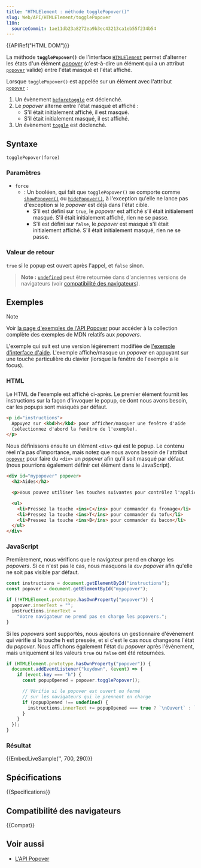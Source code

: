 ```yaml
---
title: "HTMLElement : méthode togglePopover()"
slug: Web/API/HTMLElement/togglePopover
l10n:
  sourceCommit: 1ae11db23a8272ea9b3ec43213ca1eb55f234b54
---
```


{{APIRef("HTML DOM")}}

La méthode **`togglePopover()`** de l'interface [`HTMLElement`](/fr/docs/Web/API/HTMLElement) permet d'alterner les états d'un élément [<i lang="en">popover</i>](/fr/docs/Web/API/Popover_API) (c'est-à-dire un élément qui a un attribut [`popover`](/fr/docs/Web/HTML/Global_attributes/popover) valide) entre l'état masqué et l'état affiché.

Lorsque `togglePopover()` est appelée sur un élément avec l'attribut [`popover`](/fr/docs/Web/HTML/Global_attributes/popover)&nbsp;:

1. Un évènement [`beforetoggle`](/fr/docs/Web/API/HTMLElement/beforetoggle_event) est déclenché.
2. Le <i lang="en">popover</i> alterne entre l'état masqué et affiché&nbsp;:
   - S'il était initialement affiché, il est masqué.
   - S'il était initialement masqué, il est affiché.
3. Un évènement [`toggle`](/fr/docs/Web/API/HTMLElement/toggle_event) est déclenché.

## Syntaxe

```js-nolint
togglePopover(force)
```

### Paramètres

- `force`
  - : Un booléen, qui fait que `togglePopover()` se comporte comme [`showPopover()`](/fr/docs/Web/API/HTMLElement/showPopover) ou [`hidePopover()`](/fr/docs/Web/API/HTMLElement/hidePopover), à l'exception qu'elle ne lance pas d'exception si le <i lang="en">popover</i> est déjà dans l'état cible.
    - S'il est défini sur `true`, le <i lang="en">popover</i> est affiché s'il était initialement masqué. S'il était initialement affiché, rien ne se passe.
    - S'il est défini sur `false`, le <i lang="en">popover</i> est masqué s'il était initialement affiché. S'il était initialement masqué, rien ne se passe.

### Valeur de retour

`true` si le popup est ouvert après l'appel, et `false` sinon.

> **Note :** [`undefined`](/fr/docs/Web/JavaScript/Reference/Global_Objects/undefined) peut être retournée dans d'anciennes versions de navigateurs (voir [compatibilité des navigateurs](#compatibilité_des_navigateur)).

## Exemples

> [!NOTE]
> Voir [la page d'exemples de l'API Popover](https://mdn.github.io/dom-examples/popover-api/) pour accéder à la collection complète des exemples de MDN relatifs aux <i lang="en">popovers</i>.

L'exemple qui suit est une version légèrement modifiée de [l'exemple d'interface d'aide](https://mdn.github.io/dom-examples/popover-api/toggle-help-ui/). L'exemple affiche/masque un <i lang="en">popover</i> en appuyant sur une touche particulière du clavier (lorsque la fenêtre de l'exemple a le focus).

### HTML

Le HTML de l'exemple est affiché ci-après. Le premier élément fournit les instructions sur la façon d'invoquer le popup, ce dont nous avons besoin, car les popups sont masqués par défaut.

```html
<p id="instructions">
  Appuyez sur <kbd>h</kbd> pour afficher/masquer une fenêtre d'aide
  (sélectionnez d'abord la fenêtre de l'exemple).
</p>
```

Nous définissons ensuite un élément `<div>` qui est le popup. Le contenu réel n'a pas d'importance, mais notez que nous avons besoin de l'attribut [`popover`](/fr/docs/Web/HTML/Global_attributes/popover) pour faire du `<div>` un <i lang="en">popover</i> afin qu'il soit masqué par défaut (nous pourrions également définir cet élément dans le JavaScript).

```html
<div id="mypopover" popover>
  <h2>Aides</h2>

  <p>Vous pouvez utiliser les touches suivantes pour contrôlez l'application</p>

  <ul>
    <li>Pressez la touche <ins>C</ins> pour commander du fromage</li>
    <li>Pressez la touche <ins>T</ins> pour commander du tofu</li>
    <li>Pressez la touche <ins>B</ins> pour commander du bacon</li>
  </ul>
</div>
```

### JavaScript

Premièrement, nous vérifions que le navigateur prend en charge les <i lang="en">popovers</i>. Si ce n'est pas le cas, nous masquons la `div` <i lang="en">popover</i> afin qu'elle ne soit pas visible par défaut.

```js
const instructions = document.getElementById("instructions");
const popover = document.getElementById("mypopover");

if (!HTMLElement.prototype.hasOwnProperty("popover")) {
  popover.innerText = "";
  instructions.innerText =
    "Votre navigateur ne prend pas en charge les popovers.";
}
```

Si les <i lang="en">popovers</i> sont supportés, nous ajoutons un gestionnaire d'évènement qui vérifie si la touche <kbd>h</kbd> est pressée, et si c'est le cas nous changeons l'état du <i lang="en">popover</i>. Nous affichons également l'état du <i lang="en">popover</i> après l'évènement, mais uniquement si les valeurs `true` ou `false` ont été retournées.

```js
if (HTMLElement.prototype.hasOwnProperty("popover")) {
  document.addEventListener("keydown", (event) => {
    if (event.key === "h") {
      const popupOpened = popover.togglePopover();

      // Vérifie si le popover est ouvert ou fermé
      // sur les navigateurs qui le prennent en charge
      if (popupOpened !== undefined) {
        instructions.innerText += popupOpened === true ? `\nOuvert` : `\nFermé`;
      }
    }
  });
}
```

### Résultat

{{EmbedLiveSample('', 700, 290)}}

## Spécifications

{{Specifications}}

## Compatibilité des navigateurs

{{Compat}}

## Voir aussi

- [L'API Popover](/fr/docs/Web/API/Popover_API)
